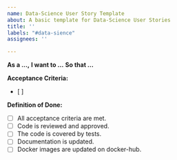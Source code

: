 ```yaml
---
name: Data-Science User Story Template
about: A basic template for Data-Science User Stories
title: ''
labels: "#data-sience"
assignees: ''

---
```


**As a ...,**
**I want to ...**
**So that ...**

**Acceptance Criteria:**
- [ ]

**Definition of Done:**
- [ ] All acceptance criteria are met.
- [ ] Code is reviewed and approved.
- [ ] The code is covered by tests.
- [ ] Documentation is updated.
- [ ] Docker images are updated on docker-hub.
